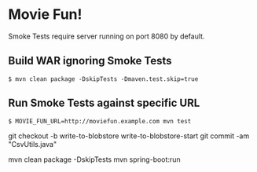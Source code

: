 # Movie Fun!

Smoke Tests require server running on port 8080 by default.

## Build WAR ignoring Smoke Tests

```
$ mvn clean package -DskipTests -Dmaven.test.skip=true
```

## Run Smoke Tests against specific URL

```
$ MOVIE_FUN_URL=http://moviefun.example.com mvn test
```
git checkout -b write-to-blobstore write-to-blobstore-start
git commit -am "CsvUtils.java"

mvn clean package -DskipTests
mvn spring-boot:run